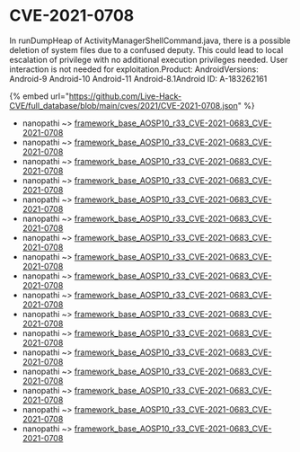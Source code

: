 # CVE-2021-0708

In runDumpHeap of ActivityManagerShellCommand.java, there is a possible deletion of system files due to a confused deputy. This could lead to local escalation of privilege with no additional execution privileges needed. User interaction is not needed for exploitation.Product: AndroidVersions: Android-9 Android-10 Android-11 Android-8.1Android ID: A-183262161

{% embed url="https://github.com/Live-Hack-CVE/full_database/blob/main/cves/2021/CVE-2021-0708.json" %}


* nanopathi ~> [framework_base_AOSP10_r33_CVE-2021-0683_CVE-2021-0708](https://www.alice-snow.ru/2021/database/cve-2021-0708/framework_base_aosp10_r33_cve-2021-0683_cve-2021-0708-nanopathi)
* nanopathi ~> [framework_base_AOSP10_r33_CVE-2021-0683_CVE-2021-0708](https://www.alice-snow.ru/2021/database/cve-2021-0708/framework_base_aosp10_r33_cve-2021-0683_cve-2021-0708-nanopathi)
* nanopathi ~> [framework_base_AOSP10_r33_CVE-2021-0683_CVE-2021-0708](https://www.alice-snow.ru/2021/database/cve-2021-0708/framework_base_aosp10_r33_cve-2021-0683_cve-2021-0708-nanopathi)
* nanopathi ~> [framework_base_AOSP10_r33_CVE-2021-0683_CVE-2021-0708](https://www.alice-snow.ru/2021/database/cve-2021-0708/framework_base_aosp10_r33_cve-2021-0683_cve-2021-0708-nanopathi)
* nanopathi ~> [framework_base_AOSP10_r33_CVE-2021-0683_CVE-2021-0708](https://www.alice-snow.ru/2021/database/cve-2021-0708/framework_base_aosp10_r33_cve-2021-0683_cve-2021-0708-nanopathi)
* nanopathi ~> [framework_base_AOSP10_r33_CVE-2021-0683_CVE-2021-0708](https://www.alice-snow.ru/2021/database/cve-2021-0708/framework_base_aosp10_r33_cve-2021-0683_cve-2021-0708-nanopathi)
* nanopathi ~> [framework_base_AOSP10_r33_CVE-2021-0683_CVE-2021-0708](https://www.alice-snow.ru/2021/database/cve-2021-0708/framework_base_aosp10_r33_cve-2021-0683_cve-2021-0708-nanopathi)
* nanopathi ~> [framework_base_AOSP10_r33_CVE-2021-0683_CVE-2021-0708](https://www.alice-snow.ru/2021/database/cve-2021-0708/framework_base_aosp10_r33_cve-2021-0683_cve-2021-0708-nanopathi)
* nanopathi ~> [framework_base_AOSP10_r33_CVE-2021-0683_CVE-2021-0708](https://www.alice-snow.ru/2021/database/cve-2021-0708/framework_base_aosp10_r33_cve-2021-0683_cve-2021-0708-nanopathi)
* nanopathi ~> [framework_base_AOSP10_r33_CVE-2021-0683_CVE-2021-0708](https://www.alice-snow.ru/2021/database/cve-2021-0708/framework_base_aosp10_r33_cve-2021-0683_cve-2021-0708-nanopathi)
* nanopathi ~> [framework_base_AOSP10_r33_CVE-2021-0683_CVE-2021-0708](https://www.alice-snow.ru/2021/database/cve-2021-0708/framework_base_aosp10_r33_cve-2021-0683_cve-2021-0708-nanopathi)
* nanopathi ~> [framework_base_AOSP10_r33_CVE-2021-0683_CVE-2021-0708](https://www.alice-snow.ru/2021/database/cve-2021-0708/framework_base_aosp10_r33_cve-2021-0683_cve-2021-0708-nanopathi)
* nanopathi ~> [framework_base_AOSP10_r33_CVE-2021-0683_CVE-2021-0708](https://www.alice-snow.ru/2021/database/cve-2021-0708/framework_base_aosp10_r33_cve-2021-0683_cve-2021-0708-nanopathi)
* nanopathi ~> [framework_base_AOSP10_r33_CVE-2021-0683_CVE-2021-0708](https://www.alice-snow.ru/2021/database/cve-2021-0708/framework_base_aosp10_r33_cve-2021-0683_cve-2021-0708-nanopathi)
* nanopathi ~> [framework_base_AOSP10_r33_CVE-2021-0683_CVE-2021-0708](https://www.alice-snow.ru/2021/database/cve-2021-0708/framework_base_aosp10_r33_cve-2021-0683_cve-2021-0708-nanopathi)
* nanopathi ~> [framework_base_AOSP10_r33_CVE-2021-0683_CVE-2021-0708](https://www.alice-snow.ru/2021/database/cve-2021-0708/framework_base_aosp10_r33_cve-2021-0683_cve-2021-0708-nanopathi)
* nanopathi ~> [framework_base_AOSP10_r33_CVE-2021-0683_CVE-2021-0708](https://www.alice-snow.ru/2021/database/cve-2021-0708/framework_base_aosp10_r33_cve-2021-0683_cve-2021-0708-nanopathi)